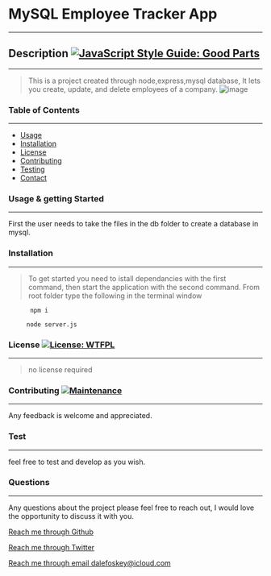 
  
  # MySQL Employee Tracker App
  ---

  ## Description [![JavaScript Style Guide: Good Parts](https://img.shields.io/badge/code%20style-goodparts-brightgreen.svg?style=flat)](https://github.com/dwyl/goodparts "JavaScript The Good Parts")
  ---
  > This is a project created through node,express,mysql database, It lets you create, update, and delete employees of a company.
  ![image](screenshot1.png)
  
  
  ### Table of Contents
  ---
  - [Usage](#Usage-&-getting-Started)
  - [Installation](#Installation)
  - [License](#License)
  - [Contributing](#Contributing)
  - [Testing](#Test)
  - [Contact](#Questions)

  ### Usage & getting Started
  ---
  First the user needs to take the files in the db folder to create a database in mysql.
 
  

  ### Installation
  ---
  > To get started you need to istall dependancies with the first command, then start the application with the second command. From root folder type the following in the terminal window
  
  ```
        npm i
  ```
   
  ```    
       node server.js
  ```

  ### License  [![License: WTFPL](https://img.shields.io/badge/License-WTFPL-brightgreen.svg)](http://www.wtfpl.net/about/)
  ---
  > no license required

  ### Contributing   [![Maintenance](https://img.shields.io/badge/Maintained%3F-yes-green.svg)](https://GitHub.com/jdalefoskey)
  ---
  Any feedback is welcome and appreciated.
  

  ### Test
  ---
  feel free to test and develop as you wish.

  ### Questions  
  ---
  Any questions about the project please feel free to reach out, I would love the opportunity to discuss it with you.

  [Reach me through Github](https://github.com/jdalefoskey)
   
  [Reach me through Twitter](https://twitter.com/dale_foskey)

  [Reach me through email    dalefoskey@icloud.com](mailto:dalefoskey@icloud.com)
  
  
